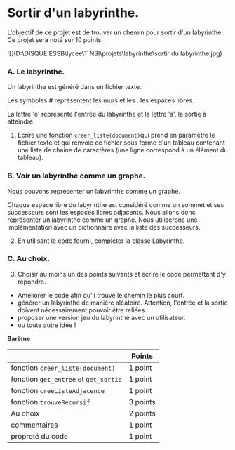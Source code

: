 # Sortir d'un labyrinthe. 

L'objectif de ce projet est de trouver un chemin pour sortir d'un labyrinthe.  Ce projet sera noté sur 10 points. 

![](D:\DISQUE ESSB\lycee\T NSI\projets\labyrinthe\sortir du labyrinthe.jpg)

### A. Le labyrinthe. 

Un labyrinthe est généré dans un fichier texte. 

Les symboles # représentent les murs et les . les espaces libres. 

La lettre 'e' représente l'entrée du labyrinthe et la lettre 's', la sortie à atteindre. 

1. Ecrire une fonction `creer_liste(document)`qui prend en paramètre le fichier texte et qui renvoie ce fichier sous forme d'un tableau contenant une liste de chaine de caractères (une ligne correspond à un élément du tableau).

### B. Voir un labyrinthe comme un graphe. 

Nous pouvons représenter un labyrinthe comme un graphe. 

Chaque espace libre du labyrinthe est considéré comme un sommet et ses successeurs sont les espaces libres adjacents. Nous allons donc représenter un labyrinthe comme un graphe. Nous utiliserons une implémentation avec un dictionnaire avec la liste des successeurs. 

2. En utilisant le code fourni, compléter la classe Labyrinthe. 



### C. Au choix.

3. Choisir au moins un des points suivants et écrire le code permettant d'y répondre.

- Améliorer le code afin qu'il trouve le chemin le plus court. 
- générer un labyrinthe de manière aléatoire. Attention, l'entrée et la sortie doivent nécessairement pouvoir être  reliées. 
- proposer une version jeu du labyrinthe avec un utilisateur. 
- ou toute autre idée !

**Barème**

|                                       | Points   |
| ------------------------------------- | -------- |
| fonction `creer_liste(document)`      | 1 point  |
| fonction `get_entree` et `get_sortie` | 1 point  |
| fonction `creeListeAdjacence`         | 1 point  |
| fonction `trouveRecursif`             | 3 points |
| Au choix                              | 2 points |
| commentaires                          | 1 point  |
| propreté du code                      | 1 point  |















